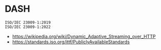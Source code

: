 # DASH

~~~
ISO/IEC 23009-1:2019
ISO/IEC 23009-1:2022
~~~

- <https://wikipedia.org/wiki/Dynamic_Adaptive_Streaming_over_HTTP>
- https://standards.iso.org/ittf/PubliclyAvailableStandards
